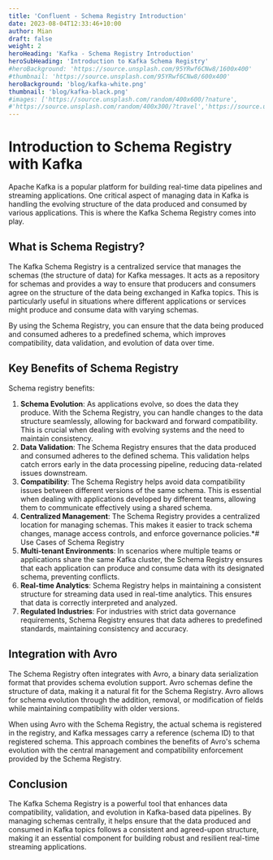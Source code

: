 ```yaml
---
title: 'Confluent - Schema Registry Introduction'
date: 2023-08-04T12:33:46+10:00
author: Mian
draft: false
weight: 2
heroHeading: 'Kafka - Schema Registry Introduction'
heroSubHeading: 'Introduction to Kafka Schema Registry'
#heroBackground: 'https://source.unsplash.com/95YRwf6CNw8/1600x400'
#thumbnail: 'https://source.unsplash.com/95YRwf6CNw8/600x400'
heroBackground: 'blog/kafka-white.png'
thumbnail: 'blog/kafka-black.png'
#images: ['https://source.unsplash.com/random/400x600/?nature',
#'https://source.unsplash.com/random/400x300/?travel','https://source.unsplash.com/random/400x300/?architecture','https://source.unsplash.com/random/400x600/?buildings',#'https://source.unsplash.com/random/400x300/?city','https://source.unsplash.com/random/400x600/?business']
---
```


# Introduction to Schema Registry with Kafka

Apache Kafka is a popular platform for building real-time data pipelines and streaming applications. One critical aspect of managing data in Kafka is handling the evolving structure of the data produced and consumed by various applications. This is where the Kafka Schema Registry comes into play.

## What is Schema Registry?

The Kafka Schema Registry is a centralized service that manages the schemas (the structure of data) for Kafka messages. It acts as a repository for schemas and provides a way to ensure that producers and consumers agree on the structure of the data being exchanged in Kafka topics. This is particularly useful in situations where different applications or services might produce and consume data with varying schemas.

By using the Schema Registry, you can ensure that the data being produced and consumed adheres to a predefined schema, which improves compatibility, data validation, and evolution of data over time.

## Key Benefits of Schema Registry

Schema registry benefits:

1. **Schema Evolution**: As applications evolve, so does the data they produce. With the Schema Registry, you can handle changes to the data structure seamlessly, allowing for backward and forward compatibility. This is crucial when dealing with evolving systems and the need to maintain consistency.
2. **Data Validation**: The Schema Registry ensures that the data produced and consumed adheres to the defined schema. This validation helps catch errors early in the data processing pipeline, reducing data-related issues downstream.
3.  **Compatibility**: The Schema Registry helps avoid data compatibility issues between different versions of the same schema. This is essential when dealing with applications developed by different teams, allowing them to communicate effectively using a shared schema.
4.  **Centralized Management**: The Schema Registry provides a centralized location for managing schemas. This makes it easier to track schema changes, manage access controls, and enforce governance policies.*# Use Cases of Schema Registry
5. **Multi-tenant Environments**: In scenarios where multiple teams or applications share the same Kafka cluster, the Schema Registry ensures that each application can produce and consume data with its designated schema, preventing conflicts.
6. **Real-time Analytics**: Schema Registry helps in maintaining a consistent structure for streaming data used in real-time analytics. This ensures that data is correctly interpreted and analyzed.
7. **Regulated Industries**: For industries with strict data governance requirements, Schema Registry ensures that data adheres to predefined standards, maintaining consistency and accuracy.

## Integration with Avro

The Schema Registry often integrates with Avro, a binary data serialization format that provides schema evolution support. Avro schemas define the structure of data, making it a natural fit for the Schema Registry. Avro allows for schema evolution through the addition, removal, or modification of fields while maintaining compatibility with older versions.

When using Avro with the Schema Registry, the actual schema is registered in the registry, and Kafka messages carry a reference (schema ID) to that registered schema. This approach combines the benefits of Avro's schema evolution with the central management and compatibility enforcement provided by the Schema Registry.

## Conclusion

The Kafka Schema Registry is a powerful tool that enhances data compatibility, validation, and evolution in Kafka-based data pipelines. By managing schemas centrally, it helps ensure that the data produced and consumed in Kafka topics follows a consistent and agreed-upon structure, making it an essential component for building robust and resilient real-time streaming applications.

